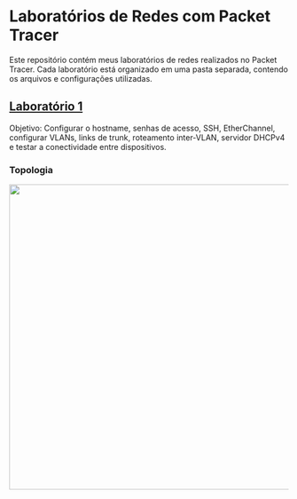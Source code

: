 # Laboratórios de Redes com Packet Tracer

Este repositório contém meus laboratórios de redes realizados no Packet Tracer. Cada laboratório está organizado em uma pasta separada, contendo os arquivos e configurações utilizadas.

## [Laboratório 1](https://github.com/micvet/cisco_network/tree/main/laboratorios/lab1)
Objetivo: Configurar o hostname, senhas de acesso, SSH, EtherChannel, configurar VLANs, links de trunk, roteamento inter-VLAN, servidor DHCPv4 e testar a conectividade entre dispositivos.

### Topologia

<div align='left'>
   <img src='https://github.com/user-attachments/assets/e2dcdeb5-4d1e-4c87-afea-929406a1ae89' height='550'/>
<div/><br> 


